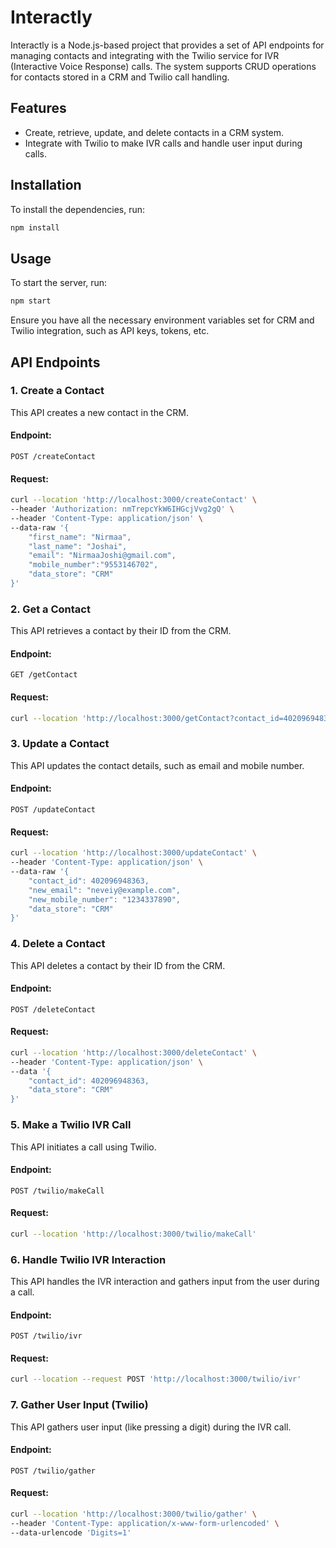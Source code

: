 # Interactly

Interactly is a Node.js-based project that provides a set of API endpoints for managing contacts and integrating with the Twilio service for IVR (Interactive Voice Response) calls. The system supports CRUD operations for contacts stored in a CRM and Twilio call handling.

## Features

- Create, retrieve, update, and delete contacts in a CRM system.
- Integrate with Twilio to make IVR calls and handle user input during calls.

## Installation

To install the dependencies, run:

```bash
npm install
```

## Usage

To start the server, run:

```bash
npm start
```

Ensure you have all the necessary environment variables set for CRM and Twilio integration, such as API keys, tokens, etc.


## API Endpoints

### 1. Create a Contact
This API creates a new contact in the CRM.

#### Endpoint:
`POST /createContact`

#### Request:
```bash
curl --location 'http://localhost:3000/createContact' \
--header 'Authorization: nmTrepcYkW6IHGcjVvg2gQ' \
--header 'Content-Type: application/json' \
--data-raw '{
    "first_name": "Nirmaa",
    "last_name": "Joshai",
    "email": "NirmaaJoshi@gmail.com",
    "mobile_number":"9553146702",
    "data_store": "CRM"
}'
```

### 2. Get a Contact
This API retrieves a contact by their ID from the CRM.

#### Endpoint:
`GET /getContact`

#### Request:
```bash
curl --location 'http://localhost:3000/getContact?contact_id=402096948363&data_store=CRM'
```

### 3. Update a Contact
This API updates the contact details, such as email and mobile number.

#### Endpoint:
`POST /updateContact`

#### Request:
```bash
curl --location 'http://localhost:3000/updateContact' \
--header 'Content-Type: application/json' \
--data-raw '{
    "contact_id": 402096948363, 
    "new_email": "neveiy@example.com",
    "new_mobile_number": "1234337890",
    "data_store": "CRM"
}'
```

### 4. Delete a Contact
This API deletes a contact by their ID from the CRM.

#### Endpoint:
`POST /deleteContact`

#### Request:
```bash
curl --location 'http://localhost:3000/deleteContact' \
--header 'Content-Type: application/json' \
--data '{
    "contact_id": 402096948363,
    "data_store": "CRM"
}'
```

### 5. Make a Twilio IVR Call
This API initiates a call using Twilio.

#### Endpoint:
`POST /twilio/makeCall`

#### Request:
```bash
curl --location 'http://localhost:3000/twilio/makeCall'
```

### 6. Handle Twilio IVR Interaction
This API handles the IVR interaction and gathers input from the user during a call.

#### Endpoint:
`POST /twilio/ivr`

#### Request:
```bash
curl --location --request POST 'http://localhost:3000/twilio/ivr'
```

### 7. Gather User Input (Twilio)
This API gathers user input (like pressing a digit) during the IVR call.

#### Endpoint:
`POST /twilio/gather`

#### Request:
```bash
curl --location 'http://localhost:3000/twilio/gather' \
--header 'Content-Type: application/x-www-form-urlencoded' \
--data-urlencode 'Digits=1'
```



